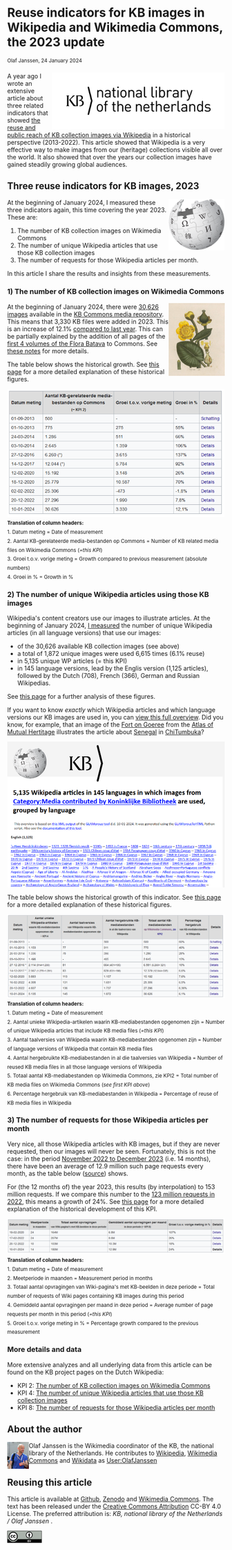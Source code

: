 # Reuse indicators for KB images in Wikipedia and Wikimedia Commons, the 2023 update
<sup>Olaf Janssen, 24 January 2024</sup>

<img src="https://raw.githubusercontent.com/KBNLwikimedia/KB-Wiki-Stats-Graphs/master/stories/images/KB_Nationale-Bibliotheek_Logo_RGB-Zwart-EN.png" align="right" width="400"/>

A year ago I wrote an extensive article about three related indicators that showed [the reuse and public reach of KB collection images via Wikipedia](https://github.com/KBNLwikimedia/KB-Wiki-Stats-Graphs/blob/master/stories/Three%20reuse%20indicators%20for%20KB%20images%20in%20Wikipedia%20and%20Wikimedia%20Commons,%20in%20a%20historical%20perspective%20(2013-2022).md) in a historical perspective (2013-2022). This article showed that Wikipedia is a very effective way to make images from our (heritage) collections visible all over the world. It also showed that over the years our collection images have gained steadily growing global audiences.

## Three reuse indicators for KB images, 2023

<img src="https://raw.githubusercontent.com/KBNLwikimedia/KB-Wiki-Stats-Graphs/master/stories/images/icon_wp.png" align="right" width="130"/>

At the beginning of January 2024, I measured these three indicators again, this time covering the year 2023. These are:

1. The number of KB collection images on Wikimedia Commons
2. The number of unique Wikipedia articles that use those KB collection images
3. The number of requests for those Wikipedia articles per month.

In this article I share the results and insights from these measurements.

### 1) The number of KB collection images on Wikimedia Commons

<img src="https://raw.githubusercontent.com/KBNLwikimedia/KB-Wiki-Stats-Graphs/master/stories/images/image_56932145521705575562417.png" align="right" width="130"/>

At the beginning of January 2024, there were [30,626 images](https://nl.wikipedia.org/wiki/Wikipedia:GLAM/Koninklijke_Bibliotheek_en_Nationaal_Archief/Resultaten/KPIs/KPI2/KPI2_KB_10-01-2024) available in the [KB Commons media repository](https://commons.wikimedia.org/wiki/Category:Media_contributed_by_Koninklijke_Bibliotheek). This means that 3,330 KB files were added in 2023. This is an increase of 12.1% [compared to last year](https://nl.wikipedia.org/wiki/Wikipedia:GLAM/Koninklijke_Bibliotheek_en_Nationaal_Archief/Resultaten/KPIs/KPI2/KPI2_KB_20-12-2022). This can be partially explained by the addition of all pages of the [first 4 volumes of the Flora Batava](https://commons.wikimedia.org/wiki/Flora_Batava_-_KB_copy) to Commons. See [these notes](https://nl.wikipedia.org/wiki/Wikipedia:GLAM/Koninklijke_Bibliotheek_en_Nationaal_Archief/Resultaten/KPIs/KPI2/KPI2_KB_10-01-2024#Analyse) for more details.

The table below shows the historical growth. See [this page](https://nl.wikipedia.org/wiki/Wikipedia:GLAM/Koninklijke_Bibliotheek_en_Nationaal_Archief/Resultaten/KPIs/KPI2#Historische_ontwikkeling_van_KPI_2) for a more detailed explanation of these historical figures.

<kbd><img src="https://raw.githubusercontent.com/KBNLwikimedia/KB-Wiki-Stats-Graphs/master/stories/images/image_65514679441705576720267.png" align="left"/></kbd><br clear="all"/><sub>**Translation of column headers:**<br/>
    1. Datum meting = Date of measurement<br/>
    2. Aantal KB-gerelateerde media-bestanden op Commons = Number of KB related media files on Wikimedia Commons (*=this KPI*)<br/>
    3. Groei t.o.v. vorige meting = Growth compared to previous measurement (absolute numbers)<br/>
    4. Groei in % = Growth in %</sub>

### 2) The number of unique Wikipedia articles using those KB images

Wikipedia's content creators use our images to illustrate articles. At the beginning of January 2024, [I measured](https://nl.wikipedia.org/wiki/Wikipedia:GLAM/Koninklijke_Bibliotheek_en_Nationaal_Archief/Resultaten/KPIs/KPI4/KPI4_KB_10-01-2024) the number of unique Wikipedia articles (in all language versions) that use our images:

* of the 30,626 available KB collection images (see above)
* a total of 1,872 unique images were used 6,615 times (6.1% reuse)
* in 5,135 unique WP articles (= this KPI)
* in 145 language versions, lead by the Englis version (1,125 articles), followed by the Dutch (708), French (366), German and Russian Wikipedias.

See [this page](https://nl.wikipedia.org/wiki/Wikipedia:GLAM/Koninklijke_Bibliotheek_en_Nationaal_Archief/Resultaten/KPIs/KPI4/KPI4_KB_10-01-2024) for a further analysis of these figures.

If you want to know *exactly* which Wikipedia articles and which language versions our KB images are used in, you can [view this full overview](https://kbnlwikimedia.github.io/GLAMorousToHTML/GLAMorous_MediacontributedbyKoninklijkeBibliotheek_Wikipedia_Mainnamespace_10012024.html). Did you know, for example, that an image of the [Fort on Goeree](https://commons.wikimedia.org/wiki/File:AMH-8133-KB_Floor_plan_of_the_fort_on_Goeree.jpg) from the [Atlas of Mutual Hertitage](https://www.atlasofmutualheritage.nl/nl/page/1485/plattegrond-van-het-fort-op-goeree) illustrates the article about [Senegal](https://tum.wikipedia.org/wiki/Senegal) in [ChiTumbuka](https://en.wikipedia.org/wiki/Tumbuka_language)?

<kbd><img src="https://raw.githubusercontent.com/KBNLwikimedia/KB-Wiki-Stats-Graphs/master/stories/images/image_34572057961705578394761.png" align="left"></kbd><br clear="all"/>

The table below shows the historical growth of this indicator. See [this page](https://nl.wikipedia.org/wiki/Wikipedia:GLAM/Koninklijke_Bibliotheek_en_Nationaal_Archief/Resultaten/KPIs/KPI4#Historische_ontwikkeling_van_KPI_4) for a more detailed explanation of these historical figures.

<kbd><img src="https://raw.githubusercontent.com/KBNLwikimedia/KB-Wiki-Stats-Graphs/master/stories/images/image_763717871705580165642.png" align="left"/></kbd><br clear="all"/><sub>**Translation of column headers:**<br/>
    1. Datum meting = Date of measurement<br/>
    2. Aantal unieke Wikipedia-artikelen waarin KB-mediabestanden opgenomen zijn = Number of unique Wikipedia articles that include KB media files (*=this KPI*) <br/>
    3. Aantal taalversies van Wikipedia waarin KB-mediabestanden opgenomen zijn = Number of language versions of Wikipedia that contain KB media files<br/>
    4. Aantal hergebruikte KB-mediabestanden in al die taalversies van Wikipedia = Number of reused KB media files in all those language versions of Wikipedia<br/>
    5. Totaal aantal KB-mediabestanden op Wikimedia Commons, zie KPI2 = Total number of KB media files on Wikimedia Commons (*see first KPI above*)<br/>
    6. Percentage hergebruik van KB-mediabestanden in Wikipedia = Percentage of reuse of KB media files in Wikipedia</sub>


### 3) The number of requests for those Wikipedia articles per month

Very nice, all those Wikipedia articles with KB images, but if they are never requested, then our images will never be seen. Fortunately, this is not the case: in the period [November 2022 to December 2023](https://nl.wikipedia.org/wiki/Wikipedia:GLAM/Koninklijke_Bibliotheek_en_Nationaal_Archief/Resultaten/KPIs/KPI8/KPI8_KB_10-01-2024) (i.e. 14 months), there have been an average of 12.9 million such page requests every month, as the table below ([source](https://nl.wikipedia.org/wiki/Wikipedia:GLAM/Koninklijke_Bibliotheek_en_Nationaal_Archief/Resultaten/KPIs/KPI8/KPI8_KB_10-01-2024)) shows.

For (the 12 months of) the year 2023, this results (by interpolation) to 153 million requests. If we compare this number to the [123 million requests in 2022](https://nl.wikipedia.org/wiki/Wikipedia:GLAM/Koninklijke_Bibliotheek_en_Nationaal_Archief/Resultaten/KPIs/KPI8/KPI8_KB_20-12-2022), this means a growth of 24%. See [this page](https://nl.wikipedia.org/wiki/Wikipedia:GLAM/Koninklijke_Bibliotheek_en_Nationaal_Archief/Resultaten/KPIs/KPI8#Historische_ontwikkeling_van_KPI_8) for a more detailed explanation of the historical development of this KPI.

<kbd><img src="https://raw.githubusercontent.com/KBNLwikimedia/KB-Wiki-Stats-Graphs/master/stories/images/image_48780918441705583122494.png" align="left"/></kbd><br clear="all"/><sub>**Translation of column headers:**<br/>
    1. Datum meting = Date of measurement<br/>
    2. Meetperiode in maanden = Measurement period in months<br/>
    3. Totaal aantal opvragingen van Wiki-pagina's met KB-beelden in deze periode = Total number of requests of Wiki pages containing KB images during this period<br/>
    4. Gemiddeld aantal opvragingen per maand in deze period = Average number of page requests per month in this period (*=this KPI*)<br/>
    5. Groei t.o.v. vorige meting in % = Percentage growth compared to the previous measurement<br/> </sub>

### More details and data

More extensive analyzes and all underlying data from this article can be found on the KB project pages on the Dutch Wikipedia:

* KPI 2: [The number of KB collection images on Wikimedia Commons](https://nl.wikipedia.org/wiki/Wikipedia:GLAM/Koninklijke_Bibliotheek_en_Nationaal_Archief/Resultaten/KPIs/KPI2)
* KPI 4: [The number of unique Wikipedia articles that use those KB collection images](https://nl.wikipedia.org/wiki/Wikipedia:GLAM/Koninklijke_Bibliotheek_en_Nationaal_Archief/Resultaten/KPIs/KPI4)
* KPI 8: [The number of requests for those Wikipedia articles per month](https://nl.wikipedia.org/wiki/Wikipedia:GLAM/Koninklijke_Bibliotheek_en_Nationaal_Archief/Resultaten/KPIs/KPI8)

 ## About the author
<img align="left" src="https://raw.githubusercontent.com/KBNLwikimedia/KB-Wiki-Stats-Graphs/master/stories/images/389px-Olaf_Janssen_at_GLAM_WIKI_Tel_Aviv_Conference_2018.JPG" width="50"/>

Olaf Janssen is the Wikimedia coordinator of the KB, the national library of the Netherlands. He contributes to
[Wikipedia](https://nl.wikipedia.org/wiki/Wikipedia:GLAM/Koninklijke_Bibliotheek_en_Nationaal_Archief), [Wikimedia Commons](https://commons.wikimedia.org/wiki/Commons:Koninklijke_Bibliotheek) and [Wikidata](https://www.wikidata.org/wiki/Wikidata:GLAM/Koninklijke_Bibliotheek_Nederland) as [User:OlafJanssen](https://nl.wikipedia.org/wiki/Gebruiker:OlafJanssen)<br>

## Reusing this article
This article is available at [Github](https://github.com/KBNLwikimedia/KB-Wiki-Stats-Graphs/blob/master/stories/Reuse%20indicators%20for%20KB%20images%20in%20Wikipedia%20and%20Wikimedia%20Commons%2C%20the%202023%20update.md), [Zenodo](https://zenodo.org/record/10561249) and [Wikimedia Commons](https://commons.wikimedia.org/wiki/File:Reuse_indicators_for_KB_images_in_Wikipedia_and_Wikimedia_Commons,_the_2023_update.pdf). The text has been released under the [Creative Commons Attribution](https://creativecommons.org/licenses/by/4.0/) CC-BY 4.0 License. The preferred attribution is: *KB, national library of the Netherlands / Olaf Janssen* . 

<kbd><img src="https://raw.githubusercontent.com/KBNLwikimedia/KB-Wiki-Stats-Graphs/master/stories/images/cc-by.png" width="80"/></kbd>
